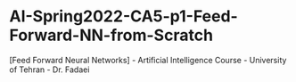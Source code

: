 # AI-Spring2022-CA5-p1-Feed-Forward-NN-from-Scratch
[Feed Forward Neural Networks] - Artificial Intelligence Course - University of Tehran - Dr. Fadaei
